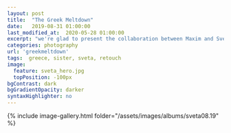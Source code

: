 ```yaml
---
layout: post
title:  "The Greek Meltdown"
date:   2019-08-31 01:00:00
last_modified_at:  2020-05-28 01:00:00
excerpt: "we're glad to present the collaboration between Maxim and Svetlana Velli.<br>photography by Svetlana Velli<br>editing by Maxim Velli"
categories: photography
url: 'greekmeltdown'
tags:  greece, sister, sveta, retouch
image:
  feature: sveta_hero.jpg
  topPosition: -100px
bgContrast: dark
bgGradientOpacity: darker
syntaxHighlighter: no
---
```

<body>
	    {% include image-gallery.html folder="/assets/images/albums/sveta08.19" %}
</body>

